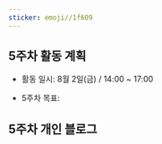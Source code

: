 ```yaml
---
sticker: emoji//1f609
---
```

## 5주차 활동 계획

- 활동 일시: 8월 2일(금) / 14:00 ~ 17:00

- 5주차 목표: 
## 5주차 개인 블로그